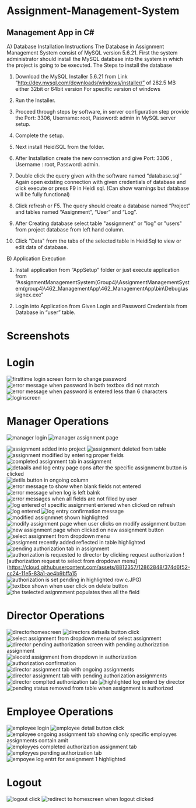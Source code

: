 # Assignment-Management-System
Management App in C#
---------------------

A) Database Installation Instructions
The Database in Assignment Management System consist of MySQL version 5.6.21.
First the system administrator should install the MySQL database into the system in which the project is going to be executed. The Steps to install the database

1. Download the MySQL Installer 5.6.21 from Link
“http://dev.mysql.com/downloads/windows/installer/” of 282.5 MB either 32bit or 64bit version
For specific version of windows

2. Run the Installer.

3. Proceed through steps by software, in server configuration step provide the Port: 3306, Username: root, Password: admin in
MySQL server setup.

4. Complete the setup.

5. Next install HeidiSQL from the folder.

6. After Installation create the new connection and give Port: 3306 , Username : root, Password: admin.

7. Double click the query given with the software named “database.sql” 
Again open existing connection with given credentials of database and click execute or press F9 in Heidi sql. (Can show warnings but database will be fully functional)

8. Click refresh or F5. The query should create a database named “Project” and tables named “Assignment”, “User” and “Log”.

9. After Creating database select table "assignment" or "log" or "users" from project database from left hand column.

10. Click "Data" from the tabs of the selected table in HeidiSql to view or edit data of database.

B) Application Execution
1. Install application from “AppSetup” folder or just execute application from “AssignmentManagementSystem(Group4)\AssignmentManagementSystem(group4)\462_ManagementApp\462_ManagementApp\bin\Debug\assignex.exe”

2. Login into Application from Given Login and Password Credentials from Database in “user” table.
 
Screenshots
============

Login
========
![firsttime login screen form to change password](https://cloud.githubusercontent.com/assets/8812357/12862835/29ec3410-cc24-11e5-83d5-bc72f4492542.JPG)
![error message when password in both textbox did not match](https://cloud.githubusercontent.com/assets/8812357/12862833/29ebc70a-cc24-11e5-97ee-d097296712d3.JPG)
![error message when password is entered less than 6 characters](https://cloud.githubusercontent.com/assets/8812357/12862836/29ed3a7c-cc24-11e5-846a-39681df27c58.JPG)
![loginscreen](https://cloud.githubusercontent.com/assets/8812357/12862837/29ee4de0-cc24-11e5-96ea-21ad31dea9bb.JPG)



Manager Operations
==================
![manager login](https://cloud.githubusercontent.com/assets/8812357/12862858/37669fae-cc24-11e5-86d9-cf429e47ed3f.JPG)
![manager assignment page](https://cloud.githubusercontent.com/assets/8812357/12862857/3764bf90-cc24-11e5-8d33-16f07caeff92.JPG)

![assignment added into project](https://cloud.githubusercontent.com/assets/8812357/12862845/373db0b2-cc24-11e5-8cc0-dc0b7f38a34d.JPG)
![assignment deleted from table](https://cloud.githubusercontent.com/assets/8812357/12862844/373d6634-cc24-11e5-8a03-6af47d5eebe5.JPG)
![assignment modified by entering proper fields](https://cloud.githubusercontent.com/assets/8812357/12862846/373f011a-cc24-11e5-8e63-1ce71f9ad3d8.JPG)
![completed assignment tab in assignment](https://cloud.githubusercontent.com/assets/8812357/12862849/374ef304-cc24-11e5-94a2-ab37fdc68a3b.JPG)
![detaails and log entry page opns after the specific assignmernt button is clicked](https://cloud.githubusercontent.com/assets/8812357/12862852/3752b6e2-cc24-11e5-9b4a-0e18f8f2170f.JPG)
![detils button in ongoing column](https://cloud.githubusercontent.com/assets/8812357/12862850/374fed40-cc24-11e5-8162-b0617c3c9189.JPG)
![error message to show when blank fields not entered](https://cloud.githubusercontent.com/assets/8812357/12862847/374d261e-cc24-11e5-9388-da49efd7477a.JPG)
![error message when log is left balnk](https://cloud.githubusercontent.com/assets/8812357/12862851/3751e03c-cc24-11e5-9618-3ebf8c69fe7e.JPG)
![error messages when all fields are not filled by user](https://cloud.githubusercontent.com/assets/8812357/12862853/375c2236-cc24-11e5-9910-98bc67678351.JPG)
![log entered of specific assignment entered when clicked on refresh](https://cloud.githubusercontent.com/assets/8812357/12862854/37602624-cc24-11e5-9fcb-a7850f40abe0.JPG)
![log entered](https://cloud.githubusercontent.com/assets/8812357/12862855/37618000-cc24-11e5-8b0f-58f34b0efe53.JPG)
![log entry confirmation message](https://cloud.githubusercontent.com/assets/8812357/12862856/37633468-cc24-11e5-9f77-925fe8a42bf6.JPG)
![modified assignmnet shown highlighted](https://cloud.githubusercontent.com/assets/8812357/12862859/376db776-cc24-11e5-9c02-5034d6001299.JPG)
![modify assignment page when user clicks on modify assignment button](https://cloud.githubusercontent.com/assets/8812357/12862861/3774c688-cc24-11e5-97e5-ceb445cae7b8.JPG)
![new assignment page when clicked on new assignment button](https://cloud.githubusercontent.com/assets/8812357/12862860/377340e2-cc24-11e5-88fd-7f689e6ed66f.JPG)
![select assignment from dropdown menu](https://cloud.githubusercontent.com/assets/8812357/12862863/3776a66a-cc24-11e5-8140-7b2ac7439129.JPG)
![assigment recently added reflected in table highlighted](https://cloud.githubusercontent.com/assets/8812357/12862841/373aa782-cc24-11e5-9430-7709a1b50e0b.JPG)
![pending authorization tab in assignment](https://cloud.githubusercontent.com/assets/8812357/12862862/37760796-cc24-11e5-937f-66ff186b53cc.JPG)
![authorization is requested to director by clicking request authorization](https://cloud.githubusercontent.com/assets/8812357/12862843/373d0e1e-cc24-11e5-8953-3a3a33900028.JPG)
![authorization request to select from dropdown menu](https://cloud.githubusercontent.com/assets/8812357/12862848/374d6f52-cc24-11e5-83a1-ae4b9bffa15
![authorization is set pending in highlighted row](https://cloud.githubusercontent.com/assets/8812357/12862842/373c95ba-cc24-11e5-9003-c8551990bd99.JPG)
c.JPG)
![textbox shown when user click on delete button](https://cloud.githubusercontent.com/assets/8812357/12862864/377b6d80-cc24-11e5-8865-f8ce2fb113c5.JPG)
![the tselected asignmment populates thes all the field](https://cloud.githubusercontent.com/assets/8812357/12862865/3782d098-cc24-11e5-8852-3d698fe11623.JPG)


Director Operations
====================
![directorhomescreen](https://cloud.githubusercontent.com/assets/8812357/12862875/51152f06-cc24-11e5-9dcd-cd51d0814a36.JPG)
![directors detsails button click](https://cloud.githubusercontent.com/assets/8812357/12862878/51249680-cc24-11e5-85e7-bedd98596413.JPG)
![select assignment from dropdown menu of select assignment](https://cloud.githubusercontent.com/assets/8812357/12862880/51275014-cc24-11e5-8624-7316c8587027.JPG)
![director pending authorization screen with pending authorization assignment](https://cloud.githubusercontent.com/assets/8812357/12862874/5114ffcc-cc24-11e5-856b-ef299d9b55b7.JPG)
![slecetd assignment from dropdown in authorization](https://cloud.githubusercontent.com/assets/8812357/12862881/5127ec2c-cc24-11e5-9c9a-32a51c757105.JPG)
![authorization confirmation](https://cloud.githubusercontent.com/assets/8812357/12862872/51126cd0-cc24-11e5-92d9-e6c32eb5decd.JPG)
![director assignment tab with ongoing assignments](https://cloud.githubusercontent.com/assets/8812357/12862876/5115f01c-cc24-11e5-9b95-b6fb033eb76f.JPG)
![director assignment tab with pending authorization assignments](https://cloud.githubusercontent.com/assets/8812357/12862877/51179462-cc24-11e5-9cf3-d9b8cf75d5e3.JPG)
![director complted authorization tab](https://cloud.githubusercontent.com/assets/8812357/12862873/5114857e-cc24-11e5-9b65-68054d9411f8.JPG)
![highlighted log enterd by director](https://cloud.githubusercontent.com/assets/8812357/12862879/5126806c-cc24-11e5-9b3c-01458084cb32.JPG)
![pending status removed from table when assignment is authorized](https://cloud.githubusercontent.com/assets/8812357/12862882/51288b1e-cc24-11e5-94b6-cbdce5a36c8a.JPG)

Employee Operations
====================
![employee login](https://cloud.githubusercontent.com/assets/8812357/12862897/6583670a-cc24-11e5-895c-9116a9ef00e4.JPG)
![employee detail button click](https://cloud.githubusercontent.com/assets/8812357/12862895/6580496c-cc24-11e5-9b57-60c4921e87f4.JPG)
![employee ongoing assignment tab showing only specific employyes assignments contain amit](https://cloud.githubusercontent.com/assets/8812357/12862892/657d1ada-cc24-11e5-97e5-4e9a18968786.JPG)
![employyes completed authorization assignment tab](https://cloud.githubusercontent.com/assets/8812357/12862894/657f8d74-cc24-11e5-98b3-bbff3acf5448.JPG)
![employyes pending authorization tab](https://cloud.githubusercontent.com/assets/8812357/12862896/658065be-cc24-11e5-9d52-ce55deab8ffb.JPG)
![empoyee log entrt for assignment 1 highlighted](https://cloud.githubusercontent.com/assets/8812357/12862893/657edf8c-cc24-11e5-8779-670f8315b993.JPG)

Logout
=======
![logout click](https://cloud.githubusercontent.com/assets/8812357/12862902/75bf12cc-cc24-11e5-949b-57c1c13f40cd.JPG)
![redirect to homescreen when logout clicked](https://cloud.githubusercontent.com/assets/8812357/12862903/75c02c8e-cc24-11e5-92f7-3078a1b4a30b.JPG)


